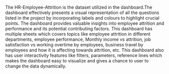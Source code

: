 The HR-Employee-Attrition is the dataset utilized in the dashboard.The dashboard effectively presents a visual representation of all the questions listed in the project by 
incorporating labels and colours to highlight crucial points. The dashboard provides valuable 
insights into employee attrition and performance and its potential contributing factors. This 
dashboard has multiple sheets which covers topics like employee attrition in different departments, 
employee performance, Monthly income vs attrition, job satisfaction vs working overtime by 
employees, business travel by employees and how it is affecting towards attrition, etc. This 
dashboard also has user interactivity features like filters, parameters, reference lines which makes 
the dashboard easy to visualize and gives a chance to user to change the data dynamically.
